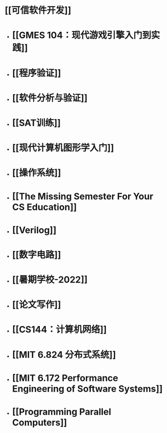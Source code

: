 # [[可信软件开发]]
- # [[GMES 104：现代游戏引擎入门到实践]]
- # [[程序验证]]
- # [[软件分析与验证]]
- # [[SAT训练]]
- # [[现代计算机图形学入门]]
- # [[操作系统]]
- # [[The Missing Semester For Your CS Education]]
- # [[Verilog]]
- # [[数字电路]]
- # [[暑期学校-2022]]
- # [[论文写作]]
- # [[CS144：计算机网络]]
- # [[MIT 6.824 分布式系统]]
- # [[MIT 6.172 Performance Engineering of Software Systems]]
- # [[Programming Parallel Computers]]